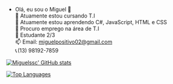 - Olá, eu sou o Miguel 👋                               
🔭 Atuamente estou cursando T.I                           
🌱 Atuamente estou aprendendo C#, JavaScript, HTML e CSS                     
👯 Procuro emprego na área de T.I                  
💬 Estudante 2/3                            
📫 Email: miguelpositivo02@gmail.com                       
📞 (13) 98192-7859                        

 [![Miguelssc' GitHub stats](https://github-readme-stats.vercel.app/api?username=miguelssc&show_icons=true&theme=dark)](https://github.com/miguelssc/github-readme-stats)

[![Top Languages](https://github-readme-stats.vercel.app/api/top-langs/?username=gnx9s&theme=dark)](https://github.com/gnx9s/github-readme-stats)
